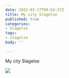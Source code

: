 ```yaml
---
date: 2022-03-17T09:54:27Z
title: My city Slagelse
published: true
categories:
- Slagelse
tags:
- slagelse
body: ''

---
```

My city Slagelse

![](/images-posts/slagelse.jpg)